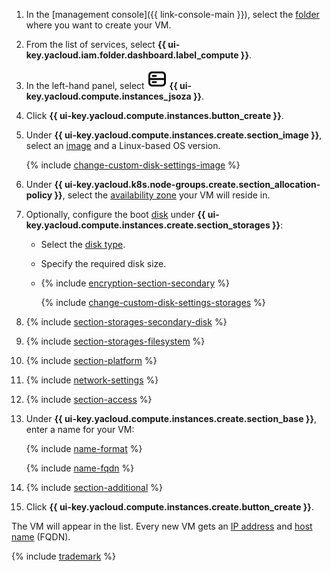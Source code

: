 1. In the [management console]({{ link-console-main }}), select the [folder](../../resource-manager/concepts/resources-hierarchy.md#folder) where you want to create your VM.
1. From the list of services, select **{{ ui-key.yacloud.iam.folder.dashboard.label_compute }}**.
1. In the left-hand panel, select ![image](../../_assets/console-icons/server.svg) **{{ ui-key.yacloud.compute.instances_jsoza }}**.
1. Click **{{ ui-key.yacloud.compute.instances.button_create }}**.
1. Under **{{ ui-key.yacloud.compute.instances.create.section_image }}**, select an [image](../concepts/image.md) and a Linux-based OS version.

    {% include [change-custom-disk-settings-image](../../_includes/compute/create/change-custom-disk-settings-image.md) %}

1. Under **{{ ui-key.yacloud.k8s.node-groups.create.section_allocation-policy }}**, select the [availability zone](../../overview/concepts/geo-scope.md) your VM will reside in.
1. Optionally, configure the boot [disk](../concepts/disk.md) under **{{ ui-key.yacloud.compute.instances.create.section_storages }}**:

    * Select the [disk type](../concepts/disk.md#disks_types).
    * Specify the required disk size.
    * {% include [encryption-section-secondary](../../_includes/compute/encryption-section-secondary.md) %}

        {% include [change-custom-disk-settings-storages](../../_includes/compute/create/change-custom-disk-settings-storages.md) %}

1. {% include [section-storages-secondary-disk](../../_includes/compute/create/section-storages-secondary-disk.md) %}
1. {% include [section-storages-filesystem](../../_includes/compute/create/section-storages-filesystem.md) %}
1. {% include [section-platform](../../_includes/compute/create/section-platform.md) %}
1. {% include [network-settings](../../_includes/compute/create/section-network.md) %}
1. {% include [section-access](../../_includes/compute/create/section-access.md) %}
1. Under **{{ ui-key.yacloud.compute.instances.create.section_base }}**, enter a name for your VM:

    {% include [name-format](../../_includes/name-format.md) %}

    {% include [name-fqdn](../../_includes/compute/name-fqdn.md) %}

1. {% include [section-additional](../../_includes/compute/create/section-additional.md) %}
1. Click **{{ ui-key.yacloud.compute.instances.create.button_create }}**.

The VM will appear in the list. Every new VM gets an [IP address](../../vpc/concepts/address.md) and [host name](../../vpc/concepts/address.md#fqdn) (FQDN).

{% include [trademark](../../_includes/monitoring/trademark.md) %}